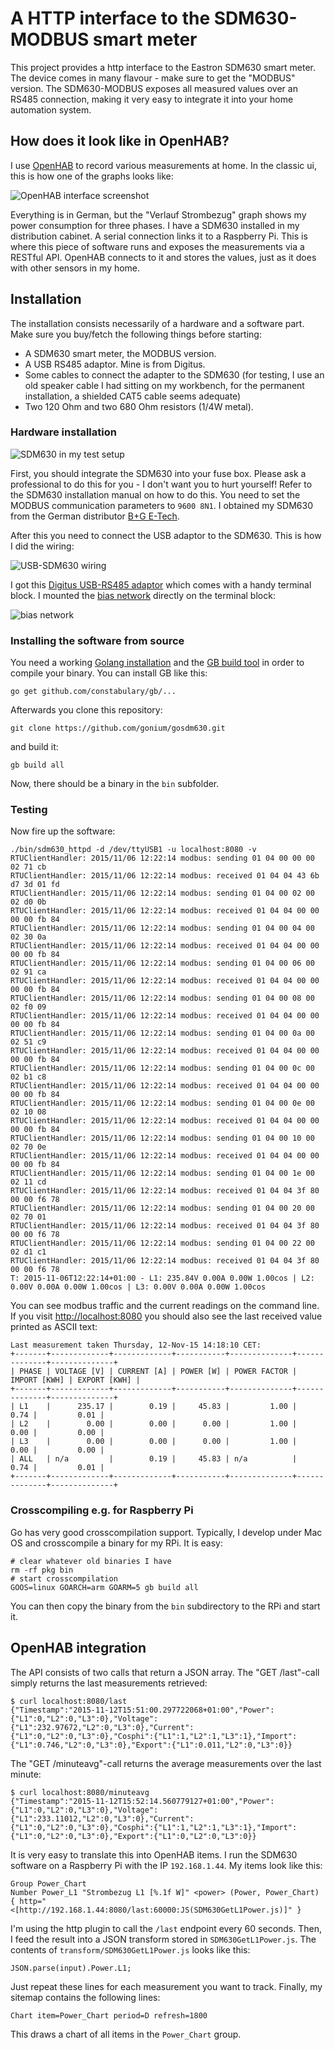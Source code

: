 # A HTTP interface to the SDM630-MODBUS smart meter

This project provides a http interface to the Eastron SDM630 smart
meter. The device comes in many flavour - make sure to get the "MODBUS"
version. The SDM630-MODBUS exposes all measured values over an RS485
connection, making it very easy to integrate it into your home
automation system.

## How does it look like in OpenHAB?

I use [OpenHAB](http://openhab.org) to record various measurements at
home. In the classic ui, this is how one of the graphs looks like:

![OpenHAB interface screenshot](img/openhab.png)

Everything is in German, but the "Verlauf Strombezug" graph shows my
power consumption for three phases. I have a SDM630 installed in my
distribution cabinet. A serial connection links it to a Raspberry Pi.
This is where this piece of software runs and exposes the measurements
via a RESTful API. OpenHAB connects to it and stores the values, just as
it does with other sensors in my home.

## Installation

The installation consists necessarily of a hardware and a software part.
Make sure you buy/fetch the following things before starting:

* A SDM630 smart meter, the MODBUS version.
* A USB RS485 adaptor. Mine is from Digitus.
* Some cables to connect the adapter to the SDM630 (for testing, I use
an old speaker cable I had sitting on my workbench, for the permanent
installation, a shielded CAT5 cable seems adequate)
* Two 120 Ohm and two 680 Ohm resistors (1/4W metal).

### Hardware installation

![SDM630 in my test setup](img/SDM630-MODBUS.jpg)

First, you should integrate the SDM630 into your fuse box. Please ask a
professional to do this for you - I don't want you to hurt yourself!
Refer to the SDM630 installation manual on how to do this. You need to
set the MODBUS communication parameters to ``9600 8N1``. I obtained my
SDM630 from the German distributor [B+G
E-Tech](http://bg-etech.de/os/product_info.php/cPath/25_28/products_id/50).

After this you need to connect the USB adaptor to the SDM630. This is
how I did the wiring:

![USB-SDM630 wiring](img/wiring.jpg)

I got this [Digitus USB-RS485
adaptor](http://www.digitus.info/en/products/accessories/adapter-and-converter/r-usb-serial-adapter-usb-20-da-70157/)
which comes with a handy terminal block. I mounted the [bias
network](https://en.wikipedia.org/wiki/RS-485) directly on the terminal
block:

![bias network](img/USB-RS485-Adaptor.jpg)

### Installing the software from source

You need a working [Golang installation](http://golang.org) and the [GB
build tool](http://getgb.io/) in order to compile your binary. You can
install GB like this:

    go get github.com/constabulary/gb/...

Afterwards you clone this repository:

    git clone https://github.com/gonium/gosdm630.git

and build it:

    gb build all

Now, there should be a binary in the ````bin```` subfolder.

### Testing

Now fire up the software:

    ./bin/sdm630_httpd -d /dev/ttyUSB1 -u localhost:8080 -v
    RTUClientHandler: 2015/11/06 12:22:14 modbus: sending 01 04 00 00 00 02 71 cb
    RTUClientHandler: 2015/11/06 12:22:14 modbus: received 01 04 04 43 6b d7 3d 01 fd
    RTUClientHandler: 2015/11/06 12:22:14 modbus: sending 01 04 00 02 00 02 d0 0b
    RTUClientHandler: 2015/11/06 12:22:14 modbus: received 01 04 04 00 00 00 00 fb 84
    RTUClientHandler: 2015/11/06 12:22:14 modbus: sending 01 04 00 04 00 02 30 0a
    RTUClientHandler: 2015/11/06 12:22:14 modbus: received 01 04 04 00 00 00 00 fb 84
    RTUClientHandler: 2015/11/06 12:22:14 modbus: sending 01 04 00 06 00 02 91 ca
    RTUClientHandler: 2015/11/06 12:22:14 modbus: received 01 04 04 00 00 00 00 fb 84
    RTUClientHandler: 2015/11/06 12:22:14 modbus: sending 01 04 00 08 00 02 f0 09
    RTUClientHandler: 2015/11/06 12:22:14 modbus: received 01 04 04 00 00 00 00 fb 84
    RTUClientHandler: 2015/11/06 12:22:14 modbus: sending 01 04 00 0a 00 02 51 c9
    RTUClientHandler: 2015/11/06 12:22:14 modbus: received 01 04 04 00 00 00 00 fb 84
    RTUClientHandler: 2015/11/06 12:22:14 modbus: sending 01 04 00 0c 00 02 b1 c8
    RTUClientHandler: 2015/11/06 12:22:14 modbus: received 01 04 04 00 00 00 00 fb 84
    RTUClientHandler: 2015/11/06 12:22:14 modbus: sending 01 04 00 0e 00 02 10 08
    RTUClientHandler: 2015/11/06 12:22:14 modbus: received 01 04 04 00 00 00 00 fb 84
    RTUClientHandler: 2015/11/06 12:22:14 modbus: sending 01 04 00 10 00 02 70 0e
    RTUClientHandler: 2015/11/06 12:22:14 modbus: received 01 04 04 00 00 00 00 fb 84
    RTUClientHandler: 2015/11/06 12:22:14 modbus: sending 01 04 00 1e 00 02 11 cd
    RTUClientHandler: 2015/11/06 12:22:14 modbus: received 01 04 04 3f 80 00 00 f6 78
    RTUClientHandler: 2015/11/06 12:22:14 modbus: sending 01 04 00 20 00 02 70 01
    RTUClientHandler: 2015/11/06 12:22:14 modbus: received 01 04 04 3f 80 00 00 f6 78
    RTUClientHandler: 2015/11/06 12:22:14 modbus: sending 01 04 00 22 00 02 d1 c1
    RTUClientHandler: 2015/11/06 12:22:14 modbus: received 01 04 04 3f 80 00 00 f6 78
    T: 2015-11-06T12:22:14+01:00 - L1: 235.84V 0.00A 0.00W 1.00cos | L2: 0.00V 0.00A 0.00W 1.00cos | L3: 0.00V 0.00A 0.00W 1.00cos

You can see modbus traffic and the current readings on the command line.
If you visit [http://localhost:8080](http://localhost:8080) you should
also see the last received value printed as ASCII text:

    Last measurement taken Thursday, 12-Nov-15 14:18:10 CET:
    +-------+-------------+-------------+-----------+--------------+--------------+--------------+
    | PHASE | VOLTAGE [V] | CURRENT [A] | POWER [W] | POWER FACTOR | IMPORT [KWH] | EXPORT [KWH] |
    +-------+-------------+-------------+-----------+--------------+--------------+--------------+
    | L1    |      235.17 |        0.19 |     45.83 |         1.00 |         0.74 |         0.01 |
    | L2    |        0.00 |        0.00 |      0.00 |         1.00 |         0.00 |         0.00 |
    | L3    |        0.00 |        0.00 |      0.00 |         1.00 |         0.00 |         0.00 |
    | ALL   | n/a         |        0.19 |     45.83 | n/a          |         0.74 |         0.01 |
    +-------+-------------+-------------+-----------+--------------+--------------+--------------+

### Crosscompiling e.g. for Raspberry Pi

Go has very good crosscompilation support. Typically, I develop under
Mac OS and crosscompile a binary for my RPi. It is easy:

    # clear whatever old binaries I have
    rm -rf pkg bin
    # start crosscompilation
    GOOS=linux GOARCH=arm GOARM=5 gb build all

You can then copy the binary from the ``bin`` subdirectory to the RPi
and start it.

## OpenHAB integration

The API consists of two calls that return a JSON array. The "GET
/last"-call simply returns the last measurements retrieved:

    $ curl localhost:8080/last
    {"Timestamp":"2015-11-12T15:51:00.297722068+01:00","Power":{"L1":0,"L2":0,"L3":0},"Voltage":{"L1":232.97672,"L2":0,"L3":0},"Current":{"L1":0,"L2":0,"L3":0},"Cosphi":{"L1":1,"L2":1,"L3":1},"Import":{"L1":0.746,"L2":0,"L3":0},"Export":{"L1":0.011,"L2":0,"L3":0}}

The "GET /minuteavg"-call returns the average measurements over the last
minute:

    $ curl localhost:8080/minuteavg
    {"Timestamp":"2015-11-12T15:52:14.560779127+01:00","Power":{"L1":0,"L2":0,"L3":0},"Voltage":{"L1":233.11012,"L2":0,"L3":0},"Current":{"L1":0,"L2":0,"L3":0},"Cosphi":{"L1":1,"L2":1,"L3":1},"Import":{"L1":0,"L2":0,"L3":0},"Export":{"L1":0,"L2":0,"L3":0}}

It is very easy to translate this into OpenHAB items. I run the SDM630
software on a Raspberry Pi with the IP ``192.168.1.44``. My items look
like this:

    Group Power_Chart
    Number Power_L1 "Strombezug L1 [%.1f W]" <power> (Power, Power_Chart) { http="<[http://192.168.1.44:8080/last:60000:JS(SDM630GetL1Power.js)]" }

I'm using the http plugin to call the ``/last`` endpoint every 60
seconds. Then, I feed the result into a JSON transform stored in
``SDM630GetL1Power.js``. The contents of
``transform/SDM630GetL1Power.js`` looks like this:

    JSON.parse(input).Power.L1;

Just repeat these lines for each measurement you want to track. Finally,
my sitemap contains the following lines:

    Chart item=Power_Chart period=D refresh=1800

This draws a chart of all items in the ``Power_Chart`` group.



